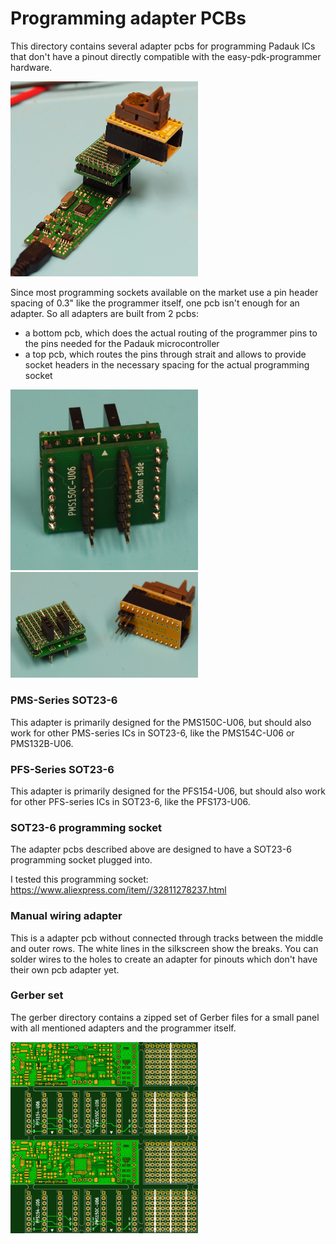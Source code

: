 # Programming adapter PCBs

This directory contains several adapter pcbs for programming Padauk ICs that
don't have a pinout directly compatible with the easy-pdk-programmer hardware.

<img src="prog+adapter.jpg" alt="Programmer with adapters" width="300">

Since most programming sockets available on the market use a pin header spacing
of 0.3" like the programmer itself, one pcb isn't enough for an adapter. So all
adapters are built from 2 pcbs:

  - a bottom pcb, which does the actual routing of the programmer pins to the
    pins needed for the Padauk microcontroller
  - a top pcb, which routes the pins through strait and allows to provide
    socket headers in the necessary spacing for the actual programming socket

<img src="adapter-bottom.jpg" alt="Bottom pcb of the adapter" width="300">
<img src="adapter-top.jpg" alt="Top pcb of the adapter and programming socket" width="300">
    
### PMS-Series SOT23-6

This adapter is primarily designed for the PMS150C-U06, but should also work for
other PMS-series ICs in SOT23-6, like the PMS154C-U06 or PMS132B-U06.

### PFS-Series SOT23-6

This adapter is primarily designed for the PFS154-U06, but should also work for
other PFS-series ICs in SOT23-6, like the PFS173-U06.

### SOT23-6 programming socket

The adapter pcbs described above are designed to have a SOT23-6 programming socket plugged into.

I tested this programming socket:
https://www.aliexpress.com/item//32811278237.html
 
### Manual wiring adapter

This is a adapter pcb without connected through tracks between the middle and outer rows.
The white lines in the silkscreen show the breaks. You can solder wires to the holes to
create an adapter for pinouts which don't have their own pcb adapter yet.

### Gerber set

The gerber directory contains a zipped set of Gerber files for a small panel with
all mentioned adapters and the programmer itself.

<img src="gerber/render-top.png" alt="Adapter panel" width="300">
